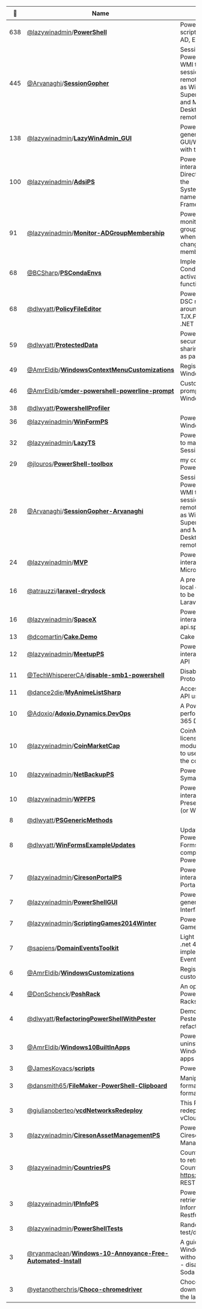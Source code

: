 |:star2: | Name | Description | 🌍|
|---|---|---|---|
|638|[@lazywinadmin](https://github.com/lazywinadmin)/[**PowerShell**](https://github.com/lazywinadmin/PowerShell)|PowerShell functions and scripts (SCCM, SCSM, AD, Exchange, O365, ...)|[:arrow_upper_right:](http://lazywinadmin.com)|
|445|[@Arvanaghi](https://github.com/Arvanaghi)/[**SessionGopher**](https://github.com/Arvanaghi/SessionGopher)|SessionGopher is a PowerShell tool that uses WMI to extract saved session information for remote access tools such as WinSCP, PuTTY, SuperPuTTY, FileZilla, and Microsoft Remote Desktop. It can be run remotely or locally.||
|138|[@lazywinadmin](https://github.com/lazywinadmin)/[**LazyWinAdmin_GUI**](https://github.com/lazywinadmin/LazyWinAdmin_GUI)|PowerShell Script that generates a GUI/WinForms loaded with tons of functions|[:arrow_upper_right:](http://lazywinadmin.github.io/LazyWinAdmin_GUI/)|
|100|[@lazywinadmin](https://github.com/lazywinadmin)/[**AdsiPS**](https://github.com/lazywinadmin/AdsiPS)|PowerShell module to interact with Active Directory using ADSI and the System.DirectoryServices namespace (.NET Framework)|[:arrow_upper_right:](http://www.lazywinadmin.com)|
|91|[@lazywinadmin](https://github.com/lazywinadmin)/[**Monitor-ADGroupMembership**](https://github.com/lazywinadmin/Monitor-ADGroupMembership)|PowerShell script to monitor Active Directory groups and send an email when someone is changing the membership||
|68|[@BCSharp](https://github.com/BCSharp)/[**PSCondaEnvs**](https://github.com/BCSharp/PSCondaEnvs)|Implementation of Conda's activate/deactivate functions in Powershell.||
|68|[@dlwyatt](https://github.com/dlwyatt)/[**PolicyFileEditor**](https://github.com/dlwyatt/PolicyFileEditor)|PowerShell functions and DSC resource wrappers around the TJX.PolFileEditor.PolFile .NET class.||
|59|[@dlwyatt](https://github.com/dlwyatt)/[**ProtectedData**](https://github.com/dlwyatt/ProtectedData)|PowerShell Module for securely encrypting and sharing secret data such as passwords.||
|49|[@AmrEldib](https://github.com/AmrEldib)/[**WindowsContextMenuCustomizations**](https://github.com/AmrEldib/WindowsContextMenuCustomizations)|Registry entries to modify Windows context menu||
|46|[@AmrEldib](https://github.com/AmrEldib)/[**cmder-powershell-powerline-prompt**](https://github.com/AmrEldib/cmder-powershell-powerline-prompt)|Custom PowerShell prompt for Cmder on Windows ||
|38|[@dlwyatt](https://github.com/dlwyatt)/[**PowershellProfiler**](https://github.com/dlwyatt/PowershellProfiler)|||
|36|[@lazywinadmin](https://github.com/lazywinadmin)/[**WinFormPS**](https://github.com/lazywinadmin/WinFormPS)|PowerShell functions for Windows Forms controls|[:arrow_upper_right:](http://www.lazywinadmin.com)|
|32|[@lazywinadmin](https://github.com/lazywinadmin)/[**LazyTS**](https://github.com/lazywinadmin/LazyTS)|PowerShell Script (GUI) to manage Terminal Sessions|[:arrow_upper_right:](http://lazywinadmin.com)|
|29|[@jlouros](https://github.com/jlouros)/[**PowerShell-toolbox**](https://github.com/jlouros/PowerShell-toolbox)|my collection of PowerShell scripts||
|28|[@Arvanaghi](https://github.com/Arvanaghi)/[**SessionGopher-Arvanaghi**](https://github.com/Arvanaghi/SessionGopher-Arvanaghi)|SessionGopher is a PowerShell tool that uses WMI to extract saved session information for remote access tools such as WinSCP, PuTTY, SuperPuTTY, FileZilla, and Microsoft Remote Desktop. It can be run remotely or locally.|[:arrow_upper_right:](https://twitter.com/arvanaghi)|
|24|[@lazywinadmin](https://github.com/lazywinadmin)/[**MVP**](https://github.com/lazywinadmin/MVP)|PowerShell Module to interact with the Microsoft MVP API||
|16|[@atrauzzi](https://github.com/atrauzzi)/[**laravel-drydock**](https://github.com/atrauzzi/laravel-drydock)|A premade, easy to use local development setup to be used for authoring Laravel applications||
|16|[@lazywinadmin](https://github.com/lazywinadmin)/[**SpaceX**](https://github.com/lazywinadmin/SpaceX)|PowerShell module to interact with api.spacexdata.com||
|13|[@dcomartin](https://github.com/dcomartin)/[**Cake.Demo**](https://github.com/dcomartin/Cake.Demo)|Cake (C# Make) Demo|[:arrow_upper_right:](http://codeopinion.com/)|
|12|[@lazywinadmin](https://github.com/lazywinadmin)/[**MeetupPS**](https://github.com/lazywinadmin/MeetupPS)|PowerShell module to interact with Meetup.com API||
|11|[@TechWhispererCA](https://github.com/TechWhispererCA)/[**disable-smb1-powershell**](https://github.com/TechWhispererCA/disable-smb1-powershell)|Disabling the SMB1 Protocol with PowerShell||
|11|[@dance2die](https://github.com/dance2die)/[**MyAnimeListSharp**](https://github.com/dance2die/MyAnimeListSharp)|Access MyAnimeList Web API using .NET library||
|10|[@Adoxio](https://github.com/Adoxio)/[**Adoxio.Dynamics.DevOps**](https://github.com/Adoxio/Adoxio.Dynamics.DevOps)|A PowerShell module for performing Dynamics 365 DevOps activities.||
|10|[@lazywinadmin](https://github.com/lazywinadmin)/[**CoinMarketCap**](https://github.com/lazywinadmin/CoinMarketCap)|CoinMarketCap is an MIT licensed PowerShell module providing an easy to use wrapper around the coinmarketcap API.|[:arrow_upper_right:](https://lazywinadmin.github.io/2017/11/CoinMarketCap.html)|
|10|[@lazywinadmin](https://github.com/lazywinadmin)/[**NetBackupPS**](https://github.com/lazywinadmin/NetBackupPS)|PowerShell module for Symantec NetBackup||
|10|[@lazywinadmin](https://github.com/lazywinadmin)/[**WPFPS**](https://github.com/lazywinadmin/WPFPS)|PowerShell module to interact with Windows Presentation Foundation (or WPF) controls.||
|8|[@dlwyatt](https://github.com/dlwyatt)/[**PSGenericMethods**](https://github.com/dlwyatt/PSGenericMethods)|||
|8|[@dlwyatt](https://github.com/dlwyatt)/[**WinFormsExampleUpdates**](https://github.com/dlwyatt/WinFormsExampleUpdates)|Updates to make TechNet PowerShell Windows Forms examples compatible with PowerShell 3.0 and later||
|7|[@lazywinadmin](https://github.com/lazywinadmin)/[**CiresonPortalPS**](https://github.com/lazywinadmin/CiresonPortalPS)|PowerShell module to interact with the Cireson Portal API||
|7|[@lazywinadmin](https://github.com/lazywinadmin)/[**PowerShellGUI**](https://github.com/lazywinadmin/PowerShellGUI)|PowerShell scripts that generate Graphical User Interface (GUI)||
|7|[@lazywinadmin](https://github.com/lazywinadmin)/[**ScriptingGames2014Winter**](https://github.com/lazywinadmin/ScriptingGames2014Winter)|PowerShell Scripting Games 2014 (Winter)||
|7|[@sapiens](https://github.com/sapiens)/[**DomainEventsToolkit**](https://github.com/sapiens/DomainEventsToolkit)|Light and straightforward .net 4 library to implement the Domain Events pattern||
|6|[@AmrEldib](https://github.com/AmrEldib)/[**WindowsCustomizations**](https://github.com/AmrEldib/WindowsCustomizations)|Registry entries to customize Windows||
|4|[@DonSchenck](https://github.com/DonSchenck)/[**PoshRack**](https://github.com/DonSchenck/PoshRack)|An opinionated PowerShell client for the Rackspace cloud.||
|4|[@dlwyatt](https://github.com/dlwyatt)/[**RefactoringPowerShellWithPester**](https://github.com/dlwyatt/RefactoringPowerShellWithPester)|Demonstration of using Pester to aid in refactoring an old script||
|3|[@AmrEldib](https://github.com/AmrEldib)/[**Windows10BuiltInApps**](https://github.com/AmrEldib/Windows10BuiltInApps)|PowerShell scripts to uninstall and install Windows 10 built-in apps||
|3|[@JamesKovacs](https://github.com/JamesKovacs)/[**scripts**](https://github.com/JamesKovacs/scripts)|PowerShell Scripts|[:arrow_upper_right:](http://jameskovacs.com)|
|3|[@dansmith65](https://github.com/dansmith65)/[**FileMaker-PowerShell-Clipboard**](https://github.com/dansmith65/FileMaker-PowerShell-Clipboard)|Manipulate FileMaker formatted clipboard formats with PowerShell.||
|3|[@giulianoberteo](https://github.com/giulianoberteo)/[**vcdNetworksRedeploy**](https://github.com/giulianoberteo/vcdNetworksRedeploy)|This PS script can redeploy and/or reset vCloud Director networks||
|3|[@lazywinadmin](https://github.com/lazywinadmin)/[**CiresonAssetManagementPS**](https://github.com/lazywinadmin/CiresonAssetManagementPS)|PowerShell module for Cireson Asset Management (CAM)||
|3|[@lazywinadmin](https://github.com/lazywinadmin)/[**CountriesPS**](https://github.com/lazywinadmin/CountriesPS)|CountriesPS is a module to retrieve data about Countries using the https://restcountries.eu/ REST API||
|3|[@lazywinadmin](https://github.com/lazywinadmin)/[**IPInfoPS**](https://github.com/lazywinadmin/IPInfoPS)|PowerShell module to retrieve public IP Information using the Restful API of ipinfo.io||
|3|[@lazywinadmin](https://github.com/lazywinadmin)/[**PowerShellTests**](https://github.com/lazywinadmin/PowerShellTests)|Random PowerShell test/draft scripts|[:arrow_upper_right:](https://lazywinadmin.com)|
|3|[@ryanmaclean](https://github.com/ryanmaclean)/[**Windows-10-Annoyance-Free-Automated-Install**](https://github.com/ryanmaclean/Windows-10-Annoyance-Free-Automated-Install)|A guide to creating a Windows 10 install without all of the "extras" - disabled One Drive, Soda Crush, etc||
|3|[@yetanotherchris](https://github.com/yetanotherchris)/[**Choco-chromedriver**](https://github.com/yetanotherchris/Choco-chromedriver)|Chocolatey package that downloads and installs the latest Chromedriver||


